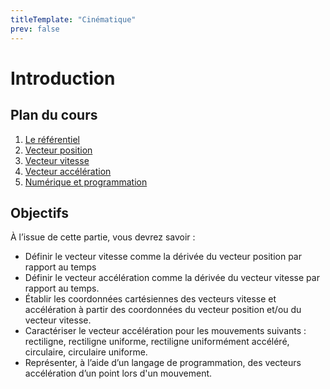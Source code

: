 ```yaml
---
titleTemplate: "Cinématique"
prev: false
---
```


# Introduction

## Plan du cours

1. [Le référentiel](referentiel.md)
2. [Vecteur position](vecteur-position.md)
3. [Vecteur vitesse](vecteur-vitesse.md)
4. [Vecteur accélération](vecteur-acceleration.md)
5. [Numérique et programmation](python.md)

## Objectifs

À l’issue de cette partie, vous devrez savoir :

- Définir le vecteur vitesse comme la dérivée du vecteur position par rapport au temps
- Définir le vecteur accélération comme la dérivée du vecteur vitesse par rapport au temps.
- Établir les coordonnées cartésiennes des vecteurs vitesse et accélération à partir des coordonnées du vecteur position et/ou du vecteur vitesse.
- Caractériser le vecteur accélération pour les mouvements suivants : rectiligne, rectiligne uniforme, rectiligne uniformément accéléré, circulaire, circulaire uniforme.
- Représenter, à l’aide d’un langage de programmation, des vecteurs accélération d’un point lors d'un mouvement.
